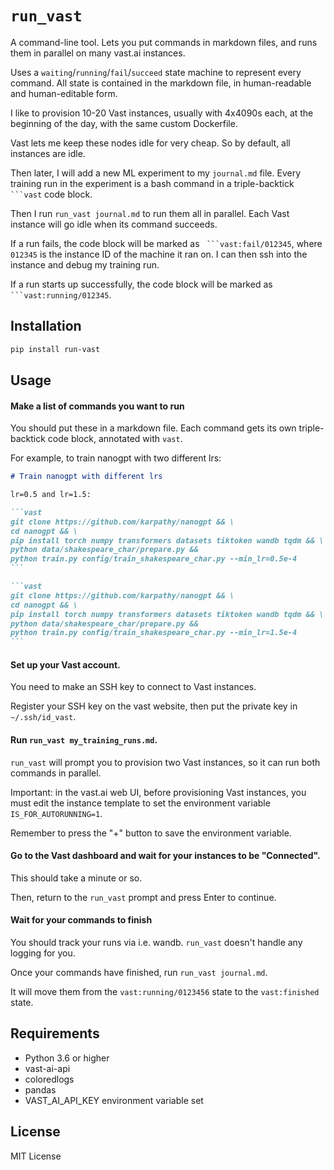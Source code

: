 # `run_vast`

A command-line tool. Lets you put commands in markdown files, and runs them in parallel on many vast.ai instances.

Uses a `waiting`/`running`/`fail`/`succeed` state machine to represent every command. All state is contained in the markdown file, in human-readable and human-editable form.

I like to provision 10-20 Vast instances, usually with 4x4090s each, at the beginning of the day, with the same custom Dockerfile.

Vast lets me keep these nodes idle for very cheap. So by default, all instances are idle.

Then later, I will add a new ML experiment to my `journal.md` file. Every training run in the experiment is a bash command in a triple-backtick ```` ```vast```` code block.

Then I run `run_vast journal.md` to run them all in parallel. Each Vast instance will go idle when its command succeeds.

If a run fails, the code block will be marked as ```` ```vast:fail/012345````, where `012345` is the instance ID of the machine it ran on. I can then ssh into the instance and debug my training run.

If a run starts up successfully, the code block will be marked as ```` ```vast:running/012345````.

## Installation

```bash
pip install run-vast
```

## Usage

#### Make a list of commands you want to run

You should put these in a markdown file. Each command gets its own triple-backtick code block, annotated with `vast`.

For example, to train nanogpt with two different lrs:

````markdown
# Train nanogpt with different lrs

lr=0.5 and lr=1.5:

```vast
git clone https://github.com/karpathy/nanogpt && \
cd nanogpt && \
pip install torch numpy transformers datasets tiktoken wandb tqdm && \
python data/shakespeare_char/prepare.py &&
python train.py config/train_shakespeare_char.py --min_lr=0.5e-4
```

```vast
git clone https://github.com/karpathy/nanogpt && \
cd nanogpt && \
pip install torch numpy transformers datasets tiktoken wandb tqdm && \
python data/shakespeare_char/prepare.py &&
python train.py config/train_shakespeare_char.py --min_lr=1.5e-4
```
````

#### Set up your Vast account.

You need to make an SSH key to connect to Vast instances.

Register your SSH key on the vast website, then put the private key in `~/.ssh/id_vast`.

#### Run `run_vast my_training_runs.md`.

`run_vast` will prompt you to provision two Vast instances, so it can run both commands in parallel.

Important: in the vast.ai web UI, before provisioning Vast instances, you must edit the instance template to set the environment variable `IS_FOR_AUTORUNNING=1`.

Remember to press the "+" button to save the environment variable.

#### Go to the Vast dashboard and wait for your instances to be "Connected".

This should take a minute or so.

Then, return to the `run_vast` prompt and press Enter to continue.

#### Wait for your commands to finish

You should track your runs via i.e. wandb. `run_vast` doesn't handle any logging for you.

Once your commands have finished, run `run_vast journal.md`.

It will move them from the `vast:running/0123456` state to the `vast:finished` state.

## Requirements

- Python 3.6 or higher
- vast-ai-api
- coloredlogs
- pandas
- VAST_AI_API_KEY environment variable set

## License

MIT License 
